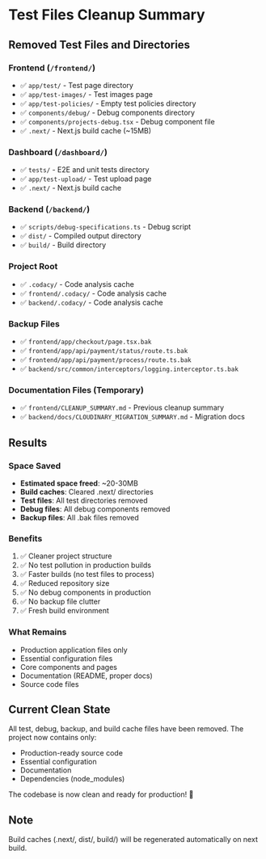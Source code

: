 # Test Files Cleanup Summary

## Removed Test Files and Directories

### Frontend (`/frontend/`)
- ✅ `app/test/` - Test page directory
- ✅ `app/test-images/` - Test images page  
- ✅ `app/test-policies/` - Empty test policies directory
- ✅ `components/debug/` - Debug components directory
- ✅ `components/projects-debug.tsx` - Debug component file
- ✅ `.next/` - Next.js build cache (~15MB)

### Dashboard (`/dashboard/`)  
- ✅ `tests/` - E2E and unit tests directory
- ✅ `app/test-upload/` - Test upload page
- ✅ `.next/` - Next.js build cache

### Backend (`/backend/`)
- ✅ `scripts/debug-specifications.ts` - Debug script
- ✅ `dist/` - Compiled output directory
- ✅ `build/` - Build directory

### Project Root
- ✅ `.codacy/` - Code analysis cache
- ✅ `frontend/.codacy/` - Code analysis cache  
- ✅ `backend/.codacy/` - Code analysis cache

### Backup Files
- ✅ `frontend/app/checkout/page.tsx.bak`
- ✅ `frontend/app/api/payment/status/route.ts.bak`
- ✅ `frontend/app/api/payment/process/route.ts.bak`
- ✅ `backend/src/common/interceptors/logging.interceptor.ts.bak`

### Documentation Files (Temporary)
- ✅ `frontend/CLEANUP_SUMMARY.md` - Previous cleanup summary
- ✅ `backend/docs/CLOUDINARY_MIGRATION_SUMMARY.md` - Migration docs

## Results

### Space Saved
- **Estimated space freed**: ~20-30MB
- **Build caches**: Cleared .next/ directories
- **Test files**: All test directories removed
- **Debug files**: All debug components removed
- **Backup files**: All .bak files removed

### Benefits
1. ✅ Cleaner project structure
2. ✅ No test pollution in production builds
3. ✅ Faster builds (no test files to process)
4. ✅ Reduced repository size
5. ✅ No debug components in production
6. ✅ No backup file clutter
7. ✅ Fresh build environment

### What Remains
- Production application files only
- Essential configuration files
- Core components and pages
- Documentation (README, proper docs)
- Source code files

## Current Clean State

All test, debug, backup, and build cache files have been removed. The project now contains only:
- Production-ready source code
- Essential configuration
- Documentation
- Dependencies (node_modules)

The codebase is now clean and ready for production! 🎉

## Note

Build caches (.next/, dist/, build/) will be regenerated automatically on next build.